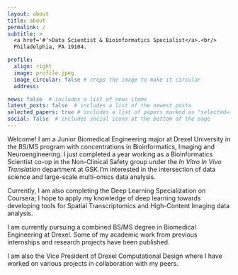 ```yaml
---
layout: about
title: about
permalink: /
subtitle: >
  <a href='#'>Data Scientist & Bioinformatics Specialist</a>.<br/>
  Philadelphia, PA 19104.

profile:
  align: right
  image: profile.jpeg
  image_circular: false # crops the image to make it circular
  address: 

news: false  # includes a list of news items
latest_posts: false  # includes a list of the newest posts
selected_papers: true # includes a list of papers marked as "selected={true}"
social: false  # includes social icons at the bottom of the page
---
```



Welcome! I am a Junior Biomedical Engineering major at Drexel University in the
BS/MS program with concentrations in Bioinformatics, Imaging and Neuroengineering.
I just completed a year working as a Bioinformatics Scientist co-op in the
Non-Clinical Safety group under the *In Vitro In Vivo Translation* department
at GSK.I’m interested in the intersection of data science and large-scale
multi-omics data analysis.

Currently, I am also completing the Deep Learning Specialization on Coursera; I hope to apply my knowledge of deep learning towards developing tools for Spatial Transcriptomics and High-Content Imaging data analysis.

I am currently pursuing a combined BS/MS degree in Biomedical Engineering at Drexel. Some of my academic work from previous internships and research projects have been published.

I am also the Vice President of Drexel Computational Design where I have worked on various projects in collaboration with my peers.
